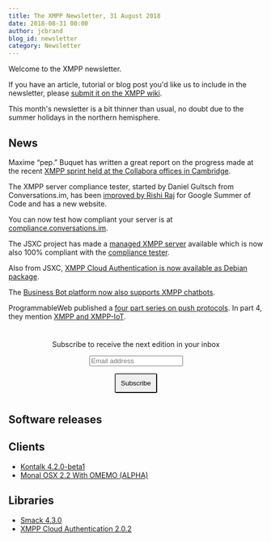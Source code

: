 ```yaml
---
title: The XMPP Newsletter, 31 August 2018
date: 2018-08-31 00:00
author: jcbrand
blog_id: newsletter 
category: Newsletter
---
```


Welcome to the XMPP newsletter.

If you have an article, tutorial or blog post you'd like us to include in the
newsletter, please [submit it on the XMPP wiki](https://wiki.xmpp.org/web/News_and_Articles_for_the_next_XMPP_Newsletter).

This month's newsletter is a bit thinner than usual, no doubt due to the summer
holidays in the northern hemisphere.

## News

Maxime “pep.” Buquet has written a great report on the progress made at the recent
[XMPP sprint held at the Collabora offices in Cambridge](https://blog.bouah.net/2018/08/xmpp-sprint/).

The XMPP server compliance tester, started by Daniel Gultsch from
Conversations.im, has been [improved by Rishi Raj](https://rishiraj.me/articles/2018-07/final-dash)
for Google Summer of Code and has a new website.

You can now test how compliant your server is at [compliance.conversations.im](https://compliance.conversations.im/).

The JSXC project has made a [managed XMPP server](https://www.jsxc.org/managed.html) available
which is now also  100% compliant with the [compliance tester](https://compliance.conversations.im/).

Also from JSXC, [XMPP Cloud Authentication is now available as Debian package](https://www.jsxc.org/blog/2018/08/20/xcauth-deb-packages.html).

The [Business Bot platform now also supports XMPP chatbots](https://blog.citunius.de/en/blog/2018/08/12/instant-messaging-with-xmpp-jabber).

ProgrammableWeb published a [four part series on push
protocols](https://www.programmableweb.com/api-university/how-and-why-to-provide-event-driven-streaming-apis).
In part 4, they mention [XMPP and XMPP-IoT](https://www.programmableweb.com/news/understanding-less-popular-pushstreaming-protocols-xmpp-coap-mqtt-etc/analysis/2017/12/11?utm_campaign=XMPP%20Newsletter&utm_medium=Newsletter&utm_source=XMPP).

<form style="padding: 10px; text-align:center; margin-bottom: 30px;"
      action="https://tinyletter.com/xmpp" method="post" target="popupwindow"
      onsubmit="window.open('https://tinyletter.com/xmpp', 'popupwindow',
      'scrollbars=yes,width=800,height=600');return true">
<p><label for="tlemail">Subscribe to receive the next edition in your inbox</label></p>
<p><input type="text" placeholder="Email address" name="email" id="tlemail" /></p>
<input type="hidden" value="1" name="embed"/>
<input type="submit" style="padding: 10px; border-radius: 5%" value="Subscribe" />
</form>

## Software releases

## Clients

* [Kontalk 4.2.0-beta1](https://forum.kontalk.org/t/beta-kontalk-4-2-0-beta1/555)
* [Monal OSX 2.2 With OMEMO (ALPHA)](https://monal.im/blog/monal-osx-2-2-with-omemo-alpha/)

## Libraries

* [Smack 4.3.0](https://discourse.igniterealtime.org/t/smack-4-3-0-released/82424)
* [XMPP Cloud Authentication 2.0.2](https://www.jsxc.org/blog/2018/08/27/xcauth-v2.0.2-released.html)
